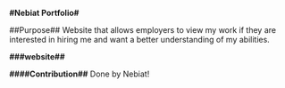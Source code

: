 **#Nebiat Portfolio#**

##Purpose##
Website that allows employers to view my work if they are interested in hiring me and want a better understanding of my abilities.

**###website##**


**####Contribution##**
Done by Nebiat!

